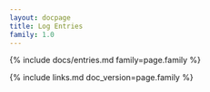 ```yaml
---
layout: docpage
title: Log Entries
family: 1.0
---
```


{% include docs/entries.md family=page.family %}

{% include links.md doc_version=page.family %}
